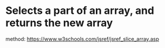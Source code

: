 # Selects a part of an array, and returns the new array

method: https://www.w3schools.com/jsref/jsref_slice_array.asp